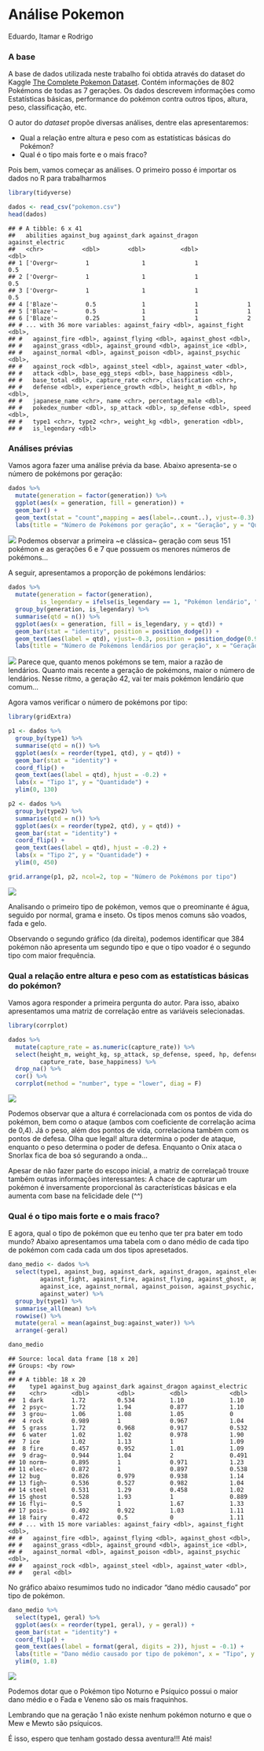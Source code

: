 Análise Pokemon
================
Eduardo, Itamar e Rodrigo

### A base

A base de dados utilizada neste trabalho foi obtida através do dataset
do Kaggle [The Complete Pokemon
Dataset](https://www.kaggle.com/rounakbanik/pokemon). Contém informações
de 802 Pokémons de todas as 7 gerações. Os dados descrevem informações
como Estatísticas básicas, performance do pokémon contra outros tipos,
altura, peso, classificação, etc.

O autor do *dataset* propõe diversas análises, dentre elas
apresentaremos:

  - Qual a relação entre altura e peso com as estatísticas básicas do
    Pokémon?
  - Qual é o tipo mais forte e o mais fraco?

Pois bem, vamos começar as análises. O primeiro posso é importar os
dados no R para trabalharmos

``` r
library(tidyverse)

dados <- read_csv("pokemon.csv")
head(dados)
```

    ## # A tibble: 6 x 41
    ##   abilities against_bug against_dark against_dragon against_electric
    ##   <chr>           <dbl>        <dbl>          <dbl>            <dbl>
    ## 1 ['Overgr~        1               1              1              0.5
    ## 2 ['Overgr~        1               1              1              0.5
    ## 3 ['Overgr~        1               1              1              0.5
    ## 4 ['Blaze'~        0.5             1              1              1  
    ## 5 ['Blaze'~        0.5             1              1              1  
    ## 6 ['Blaze'~        0.25            1              1              2  
    ## # ... with 36 more variables: against_fairy <dbl>, against_fight <dbl>,
    ## #   against_fire <dbl>, against_flying <dbl>, against_ghost <dbl>,
    ## #   against_grass <dbl>, against_ground <dbl>, against_ice <dbl>,
    ## #   against_normal <dbl>, against_poison <dbl>, against_psychic <dbl>,
    ## #   against_rock <dbl>, against_steel <dbl>, against_water <dbl>,
    ## #   attack <dbl>, base_egg_steps <dbl>, base_happiness <dbl>,
    ## #   base_total <dbl>, capture_rate <chr>, classfication <chr>,
    ## #   defense <dbl>, experience_growth <dbl>, height_m <dbl>, hp <dbl>,
    ## #   japanese_name <chr>, name <chr>, percentage_male <dbl>,
    ## #   pokedex_number <dbl>, sp_attack <dbl>, sp_defense <dbl>, speed <dbl>,
    ## #   type1 <chr>, type2 <chr>, weight_kg <dbl>, generation <dbl>,
    ## #   is_legendary <dbl>

### Análises prévias

Vamos agora fazer uma análise prévia da base. Abaixo apresenta-se o
número de pokémons por geração:

``` r
dados %>%
  mutate(generation = factor(generation)) %>% 
  ggplot(aes(x = generation, fill = generation)) +
  geom_bar() +
  geom_text(stat = "count",mapping = aes(label=..count..), vjust=-0.3) + 
  labs(title = "Número de Pokémons por geração", x = "Geração", y = "Quantidade")
```

![](pokemon_files/figure-gfm/unnamed-chunk-2-1.png)<!-- --> Podemos
observar a primeira \~e clássica\~ geração com seus 151 pokémon e as
gerações 6 e 7 que possuem os menores números de pokémons…

A seguir, apresentamos a proporção de pokémons lendários:

``` r
dados %>%
  mutate(generation = factor(generation),
         is_legendary = ifelse(is_legendary == 1, "Pokémon lendário", "Pokémon comum")) %>% 
  group_by(generation, is_legendary) %>% 
  summarise(qtd = n()) %>% 
  ggplot(aes(x = generation, fill = is_legendary, y = qtd)) +
  geom_bar(stat = "identity", position = position_dodge()) +
  geom_text(aes(label = qtd), vjust=-0.3, position = position_dodge(0.9)) + 
  labs(title = "Número de Pokémons lendários por geração", x = "Geração", y = "Quantidade")
```

![](pokemon_files/figure-gfm/unnamed-chunk-3-1.png)<!-- --> Parece que,
quanto menos pokémons se tem, maior a razão de lendários. Quanto mais
recente a geração de pokémons, maior o número de lendários. Nesse ritmo,
a geração 42, vai ter mais pokémon lendário que comum…

Agora vamos verificar o número de pokémons por tipo:

``` r
library(gridExtra)

p1 <- dados %>%
  group_by(type1) %>% 
  summarise(qtd = n()) %>% 
  ggplot(aes(x = reorder(type1, qtd), y = qtd)) +
  geom_bar(stat = "identity") +
  coord_flip() + 
  geom_text(aes(label = qtd), hjust = -0.2) + 
  labs(x = "Tipo 1", y = "Quantidade") +
  ylim(0, 130)

p2 <- dados %>%
  group_by(type2) %>% 
  summarise(qtd = n()) %>% 
  ggplot(aes(x = reorder(type2, qtd), y = qtd)) +
  geom_bar(stat = "identity") +
  coord_flip() + 
  geom_text(aes(label = qtd), hjust = -0.2) + 
  labs(x = "Tipo 2", y = "Quantidade") +
  ylim(0, 450)

grid.arrange(p1, p2, ncol=2, top = "Número de Pokémons por tipo")
```

![](pokemon_files/figure-gfm/unnamed-chunk-4-1.png)<!-- -->

Analisando o primeiro tipo de pokémon, vemos que o preominante é água,
seguido por normal, grama e inseto. Os tipos menos comuns são voados,
fada e gelo.

Observando o segundo gráfico (da direita), podemos identificar que 384
pokémon não apresenta um segundo tipo e que o tipo voador é o segundo
tipo com maior frequência.

### Qual a relação entre altura e peso com as estatísticas básicas do pokémon?

Vamos agora responder a primeira pergunta do autor. Para isso, abaixo
apresentamos uma matriz de correlação entre as variáveis selecionadas.

``` r
library(corrplot)

dados %>% 
  mutate(capture_rate = as.numeric(capture_rate)) %>% 
  select(height_m, weight_kg, sp_attack, sp_defense, speed, hp, defense, attack, 
         capture_rate, base_happiness) %>% 
  drop_na() %>% 
  cor() %>% 
  corrplot(method = "number", type = "lower", diag = F)
```

![](pokemon_files/figure-gfm/unnamed-chunk-5-1.png)<!-- -->

Podemos observar que a altura é correlacionada com os pontos de vida do
pokémon, bem como o ataque (ambos com coeficiente de correlação acima de
0,4). Já o peso, além dos pontos de vida, correlaciona também com os
pontos de defesa. Olha que legal\! altura determina o poder de ataque,
enquanto o peso determina o poder de defesa. Enquanto o Onix ataca o
Snorlax fica de boa só segurando a onda…

Apesar de não fazer parte do escopo inicial, a matriz de correlaçaõ
trouxe também outras informações interessantes: A chace de capturar um
pokémon é inversamente proporcional às características básicas e ela
aumenta com base na felicidade dele (^^)

### Qual é o tipo mais forte e o mais fraco?

E agora, qual o tipo de pokémon que eu tenho que ter pra bater em todo
mundo? Abaixo apresentamos uma tabela com o dano médio de cada tipo de
pokémon com cada cada um dos tipos apresetados.

``` r
dano_medio <- dados %>% 
  select(type1, against_bug, against_dark, against_dragon, against_electric, against_fairy,
         against_fight, against_fire, against_flying, against_ghost, against_grass, against_ground,
         against_ice, against_normal, against_poison, against_psychic, against_rock, against_steel,
         against_water) %>% 
  group_by(type1) %>% 
  summarise_all(mean) %>% 
  rowwise() %>% 
  mutate(geral = mean(against_bug:against_water)) %>% 
  arrange(-geral)

dano_medio
```

    ## Source: local data frame [18 x 20]
    ## Groups: <by row>
    ## 
    ## # A tibble: 18 x 20
    ##    type1 against_bug against_dark against_dragon against_electric
    ##    <chr>       <dbl>        <dbl>          <dbl>            <dbl>
    ##  1 dark        1.72         0.534          1.10             1.10 
    ##  2 psyc~       1.72         1.94           0.877            1.10 
    ##  3 grou~       1.06         1.08           1.05             0    
    ##  4 rock        0.989        1              0.967            1.04 
    ##  5 grass       1.72         0.968          0.917            0.532
    ##  6 water       1.02         1.02           0.978            1.90 
    ##  7 ice         1.02         1.13           1                1.09 
    ##  8 fire        0.457        0.952          1.01             1.09 
    ##  9 drag~       0.944        1.04           2                0.491
    ## 10 norm~       0.895        1              0.971            1.23 
    ## 11 elec~       0.872        1              0.897            0.538
    ## 12 bug         0.826        0.979          0.938            1.14 
    ## 13 figh~       0.536        0.527          0.982            1.04 
    ## 14 steel       0.531        1.29           0.458            1.02 
    ## 15 ghost       0.528        1.93           1                0.889
    ## 16 flyi~       0.5          1              1.67             1.33 
    ## 17 pois~       0.492        0.922          1.03             1.11 
    ## 18 fairy       0.472        0.5            0                1.11 
    ## # ... with 15 more variables: against_fairy <dbl>, against_fight <dbl>,
    ## #   against_fire <dbl>, against_flying <dbl>, against_ghost <dbl>,
    ## #   against_grass <dbl>, against_ground <dbl>, against_ice <dbl>,
    ## #   against_normal <dbl>, against_poison <dbl>, against_psychic <dbl>,
    ## #   against_rock <dbl>, against_steel <dbl>, against_water <dbl>,
    ## #   geral <dbl>

No gráfico abaixo resumimos tudo no indicador “dano médio causado” por
tipo de pokémon.

``` r
dano_medio %>% 
  select(type1, geral) %>% 
  ggplot(aes(x = reorder(type1, geral), y = geral)) +
  geom_bar(stat = "identity") +
  coord_flip() + 
  geom_text(aes(label = format(geral, digits = 2)), hjust = -0.1) + 
  labs(title = "Dano médio causado por tipo de pokémon", x = "Tipo", y = "Dano Médio") +
  ylim(0, 1.8)
```

![](pokemon_files/figure-gfm/unnamed-chunk-7-1.png)<!-- -->

Podemos dotar que o Pokémon tipo Noturno e Psíquico possui o maior dano
médio e o Fada e Veneno são os mais fraquinhos.

Lembrando que na geração 1 não existe nenhum pokémon noturno e que o Mew
e Mewto são psíquicos.

É isso, espero que tenham gostado dessa aventura\!\!\! Até mais\!
